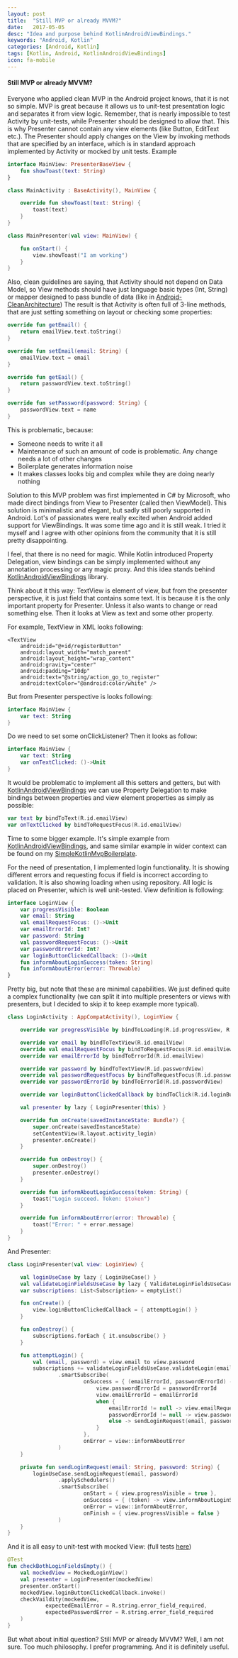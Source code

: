 ```yaml
---
layout: post
title:  "Still MVP or already MVVM?"
date:   2017-05-05
desc: "Idea and purpose behind KotlinAndroidViewBindings."
keywords: "Android, Kotlin"
categories: [Android, Kotlin]
tags: [Kotlin, Android, KotlinAndroidViewBindings]
icon: fa-mobile
---
```


#### Still MVP or already MVVM?

Everyone who applied clean MVP in the Android project knows, that it is not so simple. MVP is great because it allows us to unit-test presentation logic and separates it from view logic. Remember, that is nearly impossible to test Activity by unit-tests, while Presenter should be designed to allow that. This is why Presenter cannot contain any view elements (like Button, EditText etc.). The Presenter should apply changes on the View by invoking methods that are specified by an interface, which is in standard approach implemented by Activity or mocked by unit tests. Example

```kotlin
interface MainView: PresenterBaseView {
    fun showToast(text: String)
}
```

```kotlin
class MainActivity : BaseActivity(), MainView {

    override fun showToast(text: String) {
        toast(text)
    }
}
```

```kotlin
class MainPresenter(val view: MainView) {

    fun onStart() {
        view.showToast("I am working")
    }
}
```

Also, clean guidelines are saying, that Activity should not depend on Data Model, so View methods should have just language basic types (Int, String) or mapper designed to pass bundle of data
(like in [Android-CleanArchitecture](https://github.com/android10/Android-CleanArchitecture/blob/master/presentation/src/main/java/com/fernandocejas/android10/sample/presentation/mapper/UserModelDataMapper.java))
The result is that Activity is often full of 3-line methods, that are just setting something on layout or checking some properties:

```kotlin
override fun getEmail() {
    return emailView.text.toString()
}

override fun setEmail(email: String) {
    emailView.text = email
}

override fun getEail() {
    return passwordView.text.toString()
}

override fun setPassword(password: String) {
    passwordView.text = name
}
```

This is problematic, because:
* Someone needs to write it all
* Maintenance of such an amount of code is problematic. Any change needs a lot of other changes
* Boilerplate generates information noise
* It makes classes looks big and complex while they are doing nearly nothing

Solution to this MVP problem was first implemented in C# by Microsoft, who made direct bindings from View 
to Presenter (called then ViewModel). This solution is minimalistic and elegant, but sadly still poorly supported in Android.
Lot's of passionates were really excited when Android added support for ViewBindings. It was some time ago and it is still weak. 
I tried it myself and I agree with other opinions from the community that it is still pretty disappointing. 

I feel, that there is no need for magic. While Kotlin introduced Property Delegation, view bindings can be simply implemented
without any annotation processing or any magic proxy. And this idea stands behind [KotlinAndroidViewBindings](https://github.com/MarcinMoskala/KotlinAndroidViewBindings) library. 

Think about it this way: TextView is element of view, but from the presenter perspective, it is just field that contains some text. It is because it is the only important property for Presenter. Unless it also wants to change or read something else. Then it looks at View as text and some other property.

For example, TextView in XML looks following:
```
<TextView
    android:id="@+id/registerButton"
    android:layout_width="match_parent"
    android:layout_height="wrap_content"
    android:gravity="center"
    android:padding="10dp"
    android:text="@string/action_go_to_register"
    android:textColor="@android:color/white" />
```

But from Presenter perspective is looks following:
```kotlin
interface MainView {
    var text: String
}
```

Do we need to set some onClickListener? Then it looks as follow:
```kotlin
interface MainView {
    var text: String
    var onTextClicked: ()->Unit
}
```

It would be problematic to implement all this setters and getters, but with [KotlinAndroidViewBindings](https://github.com/MarcinMoskala/KotlinAndroidViewBindings) we can use Property Delegation to make bindings between properties and view element properties as simply as possible:

```kotlin
var text by bindToText(R.id.emailView)
var onTextClicked by bindToRequestFocus(R.id.emailView)
```

Time to some bigger example. It's simple example from [KotlinAndroidViewBindings](https://github.com/MarcinMoskala/KotlinAndroidViewBindings), and same similar example in wider context can be found on my [SimpleKotlinMvpBoilerplate](https://github.com/MarcinMoskala/SimpleKotlinMvpBoilerplate). 

For the need of presentation, I implemented login functionality. It is showing different errors and 
requesting focus if field is incorrect according to validation. It is also showing loading when using repository. All logic is placed on Presenter, which is well unit-tested. View definition is following:

```kotlin
interface LoginView {
    var progressVisible: Boolean
    var email: String
    val emailRequestFocus: ()->Unit
    var emailErrorId: Int?
    var password: String
    val passwordRequestFocus: ()->Unit
    var passwordErrorId: Int?
    var loginButtonClickedCallback: ()->Unit
    fun informAboutLoginSuccess(token: String)
    fun informAboutError(error: Throwable)
}
```

Pretty big, but note that these are minimal capabilities. We just defined quite a complex functionality (we can split it into multiple presenters or views with presenters, but I decided to skip it to keep example more typical). 

```kotlin
class LoginActivity : AppCompatActivity(), LoginView {

    override var progressVisible by bindToLoading(R.id.progressView, R.id.loginFormView)

    override var email by bindToTextView(R.id.emailView)
    override val emailRequestFocus by bindToRequestFocus(R.id.emailView)
    override var emailErrorId by bindToErrorId(R.id.emailView)

    override var password by bindToTextView(R.id.passwordView)
    override val passwordRequestFocus by bindToRequestFocus(R.id.passwordView)
    override var passwordErrorId by bindToErrorId(R.id.passwordView)

    override var loginButtonClickedCallback by bindToClick(R.id.loginButton)

    val presenter by lazy { LoginPresenter(this) }

    override fun onCreate(savedInstanceState: Bundle?) {
        super.onCreate(savedInstanceState)
        setContentView(R.layout.activity_login)
        presenter.onCreate()
    }

    override fun onDestroy() {
        super.onDestroy()
        presenter.onDestroy()
    }

    override fun informAboutLoginSuccess(token: String) {
        toast("Login succeed. Token: $token")
    }

    override fun informAboutError(error: Throwable) {
        toast("Error: " + error.message)
    }
}
```

And Presenter:

```kotlin
class LoginPresenter(val view: LoginView) {

    val loginUseCase by lazy { LoginUseCase() }
    val validateLoginFieldsUseCase by lazy { ValidateLoginFieldsUseCase() }
    var subscriptions: List<Subscription> = emptyList()

    fun onCreate() {
        view.loginButtonClickedCallback = { attemptLogin() }
    }

    fun onDestroy() {
        subscriptions.forEach { it.unsubscribe() }
    }

    fun attemptLogin() {
        val (email, password) = view.email to view.password
        subscriptions += validateLoginFieldsUseCase.validateLogin(email, password)
                .smartSubscribe(
                        onSuccess = { (emailErrorId, passwordErrorId) ->
                            view.passwordErrorId = passwordErrorId
                            view.emailErrorId = emailErrorId
                            when {
                                emailErrorId != null -> view.emailRequestFocus()
                                passwordErrorId != null -> view.passwordRequestFocus()
                                else -> sendLoginRequest(email, password)
                            }
                        },
                        onError = view::informAboutError
                )
    }

    private fun sendLoginRequest(email: String, password: String) {
        loginUseCase.sendLoginRequest(email, password)
                .applySchedulers()
                .smartSubscribe(
                        onStart = { view.progressVisible = true },
                        onSuccess = { (token) -> view.informAboutLoginSuccess(token) },
                        onError = view::informAboutError,
                        onFinish = { view.progressVisible = false }
                )
    }
}
```

And it is all easy to unit-test with mocked View: (full tests [here](https://github.com/MarcinMoskala/SimpleKotlinMvpBoilerplate/blob/master/app/src/test/java/com/marcinmoskala/simplekotlinmvpboilerplate/LoginPresenterTest.kt))
```kotlin
@Test
fun checkBothLoginFieldsEmpty() {
    val mockedView = MockedLoginView()
    val presenter = LoginPresenter(mockedView)
    presenter.onStart()
    mockedView.loginButtonClickedCallback.invoke()
    checkVaildity(mockedView,
            expectedEmailError = R.string.error_field_required,
            expectedPasswordError = R.string.error_field_required
    )
}
```

But what about initial question? Still MVP or already MVVM? Well, I am not sure. Too much philosophy. I prefer programming. And it is definitely useful. 